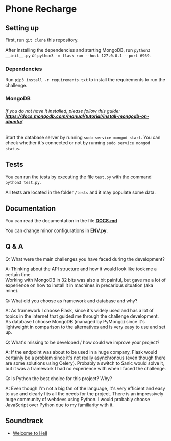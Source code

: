 # Phone Recharge

## Setting up
First, run `git clone` this repository.

After installing the dependencies and starting MongoDB, run `python3 __init__.py` or `python3 -m flask run --host 127.0.0.1 --port 6969`.

### Dependencies
Run `pip3 install -r requirements.txt` to install the requirements to run the challenge.

### MongoDB
###### If you do not have it installed, please follow this guide: **https://docs.mongodb.com/manual/tutorial/install-mongodb-on-ubuntu/**
Start the database server by running `sudo service mongod start`. You can check whether it's connected or not by running `sudo service mongod status`.

## Tests
You can run the tests by executing the file `test.py` with the command `python3 test.py`.

All tests are located in the folder `/tests` and it may populate some data.

## Documentation
You can read the documentation in the file [**DOCS.md**](DOCS.md)

You can change minor configurations in [**ENV.py**](ENV.py).

## Q & A
Q: What were the main challenges you have faced during the development?

A: Thinking about the API structure and how it would look like took me a certain time.<br>
Working with MongoDB in 32 bits was also a bit painful, but gave me a lot of experience on how to install it in machines in precarious situation (aka mine).

Q: What did you choose as framework and database and why?

A: As framework I choose Flask, since it's widely used and has a lot of topics in the internet that guided me through the challenge development.<br>
As database I choose MongoDB (managed by PyMongo) since it's lightweight in comparison to the alternatives and is very easy to use and set up.

Q: What's missing to be developed / how could we improve your project?

A: If the endpoint was about to be used in a huge company, Flask would certainly be a problem since it's not really asynchronous (even though there are some solutions using Celery). Probably a switch to Sanic would solve it, but it was a framework I had no experience with when I faced the challenge.

Q: Is Python the best choice for this project? Why?

A: Even though I'm not a big fan of the language, it's very efficient and easy to use and clearly fits all the needs for the project. There is an impressively huge community of webdevs using Python. I would probably choose JavaScript over Python due to my familiarity with it.

## Soundtrack
- [Welcome to Hell](https://open.spotify.com/album/6yr2eD95NnZk5yUE6wNAPG)